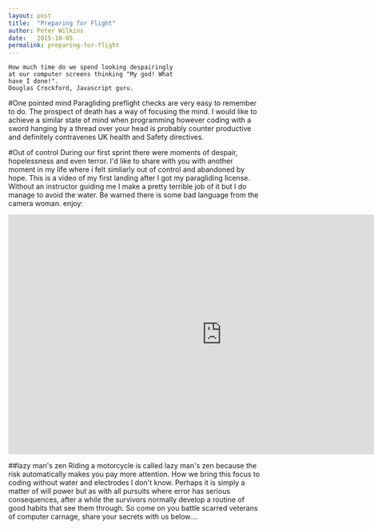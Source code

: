 ```yaml
---
layout: post
title:  "Preparing for Flight"
author: Peter Wilkins
date:   2015-10-05
permalink: preparing-for-flight
---
```



	How much time do we spend looking despairingly
	at our computer screens thinking "My god! What
	have I done!".
	Douglas Crockford, Javascript guru.

#One pointed mind
Paragliding preflight checks are very easy to remember to do. The prospect of death has a way of focusing the mind. I would like to achieve a similar state of mind when programming however coding with a sword hanging by a thread over your head is probably counter productive and definitely contravenes UK health and Safety directives.

#Out of control
During our first sprint there were moments of despair, hopelessness and even terror. I'd like to share with you with another moment in my life where i felt simliarly out of control and abandoned by hope. This is a video of my first landing after I got my paragliding license. Without an instructor guiding me I make a pretty terrible job of it but I do manage to avoid the water. Be warned there is some bad language from the camera woman. enjoy:

<iframe width="854" height="480" src="https://www.youtube.com/embed/pIiF7u_-5Zo" frameborder="0" allowfullscreen></iframe>

##lazy man's zen
Riding a motorcycle is called lazy man's zen because the risk automatically makes you pay more attention. How we bring this focus to coding without water and electrodes I don't know. Perhaps it is simply a matter of will power but as with all pursuits where error has serious consequences, after a while the survivors normally develop a routine of good habits that see them through. So come on you battle scarred veterans of computer carnage, share your secrets with us below....
